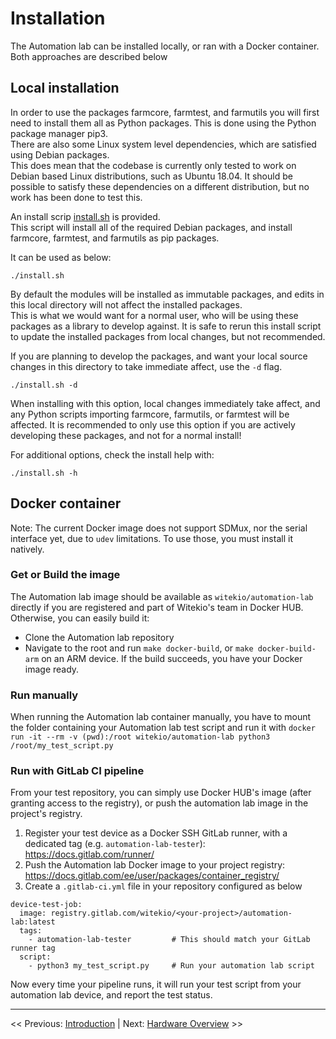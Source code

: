 # Installation

The Automation lab can be installed locally, or ran with a Docker container. Both approaches are described below

## Local installation

In order to use the packages farmcore, farmtest, and farmutils you will first need to install them all as Python packages.
This is done using the Python package manager pip3.  
There are also some Linux system level dependencies, which are satisfied using Debian packages.  
This does mean that the codebase is currently only tested to work on Debian based Linux distributions, such as Ubuntu 18.04.
It should be possible to satisfy these dependencies on a different distribution, but no work has been done to test this.  

An install scrip [install.sh](install.sh) is provided.  
This script will install all of the required Debian packages, and install farmcore, farmtest, and farmutils as pip packages.  

It can be used as below:

``` shell
./install.sh
```

By default the modules will be installed as immutable packages, and edits in this local directory will not affect the installed packages.  
This is what we would want for a normal user, who will be using these packages as a library to develop against.
It is safe to rerun this install script to update the installed packages from local changes, but not recommended.

If you are planning to develop the packages, and want your local source changes in this directory to take immediate affect, use the `-d` flag.

```shell
./install.sh -d
```

When installing with this option, local changes immediately take affect, and any Python scripts importing farmcore, farmutils, or farmtest will be affected.
It is recommended to only use this option if you are actively developing these packages, and not for a normal install!

For additional options, check the install help with:

```shell
./install.sh -h
```

## Docker container

Note: The current Docker image does not support SDMux, nor the serial interface yet, due to `udev` limitations. To use those, you must install it natively.

### Get or Build the image

The Automation lab image should be available as `witekio/automation-lab` directly if you are registered and part of Witekio's team in Docker HUB. Otherwise, you can easily build it:
* Clone the Automation lab repository
* Navigate to the root and run `make docker-build`, or `make docker-build-arm` on an ARM device. If the build succeeds, you have your Docker image ready.

### Run manually

When running the Automation lab container manually, you have to mount the folder containing your Automation lab test script and run it with
`docker run -it --rm -v (pwd):/root witekio/automation-lab python3 /root/my_test_script.py`

### Run with GitLab CI pipeline

From your test repository, you can simply use Docker HUB's image (after granting access to the registry), or push the automation lab image in the project's registry.

1. Register your test device as a Docker SSH GitLab runner, with a dedicated tag (e.g. `automation-lab-tester`): https://docs.gitlab.com/runner/
1. Push the Automation lab Docker image to your project registry: https://docs.gitlab.com/ee/user/packages/container_registry/
1. Create a `.gitlab-ci.yml` file in your repository configured as below

```
device-test-job:
  image: registry.gitlab.com/witekio/<your-project>/automation-lab:latest
  tags:
    - automation-lab-tester         # This should match your GitLab runner tag
  script:
    - python3 my_test_script.py     # Run your automation lab script
```

Now every time your pipeline runs, it will run your test script from your automation lab device, and report the test status.
___

<< Previous: [Introduction](./1-introduction.md) |
Next: [Hardware Overview](./3-hardware_overview.md) >>
